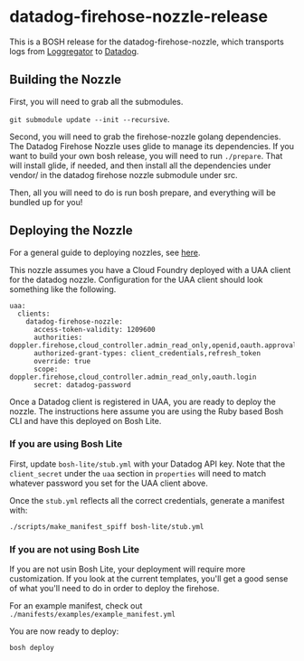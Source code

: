 # datadog-firehose-nozzle-release

This is a BOSH release for the datadog-firehose-nozzle, which transports logs
from [Loggregator](https://github.com/cloudfoundry/loggregator) to [Datadog](https://www.datadoghq.com/).

## Building the Nozzle

First, you will need to grab all the submodules.

`git submodule update --init --recursive`.

Second, you will need to grab the firehose-nozzle golang dependencies. The Datadog Firehose Nozzle uses glide to manage its dependencies. If you want to build your own bosh release, you will need to run `./prepare`. That will install glide, if needed, and then install all the dependencies under vendor/ in the datadog firehose nozzle submodule under src.

Then, all you will need to do is run bosh prepare, and everything will be bundled up for you!

## Deploying the Nozzle

For a general guide to deploying nozzles, see [here](https://docs.cloudfoundry.org/loggregator/nozzle-tutorial.html).

This nozzle assumes you have a Cloud Foundry deployed with a UAA client for
the datadog nozzle. Configuration for the UAA client should look something
like the following.

```
uaa:
  clients:
    datadog-firehose-nozzle:
      access-token-validity: 1209600
      authorities: doppler.firehose,cloud_controller.admin_read_only,openid,oauth.approvals
      authorized-grant-types: client_credentials,refresh_token
      override: true
      scope: doppler.firehose,cloud_controller.admin_read_only,oauth.login
      secret: datadog-password
```

Once a Datadog client is registered in UAA, you are ready to deploy the
nozzle. The instructions here assume you are using the Ruby based Bosh CLI and have this deployed on Bosh Lite.

### If you are using Bosh Lite

First, update `bosh-lite/stub.yml` with your Datadog API key.  Note that the
`client_secret` under the `uaa` section in `properties` will need to match
whatever password you set for the UAA client above.

Once the `stub.yml` reflects all the correct credentials, generate a manifest
with:

```
./scripts/make_manifest_spiff bosh-lite/stub.yml
```

### If you are not using Bosh Lite

If you are not usin Bosh Lite, your deployment will require more customization. If you look at the current templates, you'll get a good sense of what you'll need to do in order to deploy the firehose.

For an example manifest, check out `./manifests/examples/example_manifest.yml`

You are now ready to deploy:

```
bosh deploy
```
